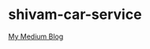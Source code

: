 # shivam-car-service


[My Medium Blog](https://medium.com/@prajapatiyash8817/completing-my-final-year-project-lessons-from-building-a-web-based-vehicle-repair-service-970bb0859aaa)
